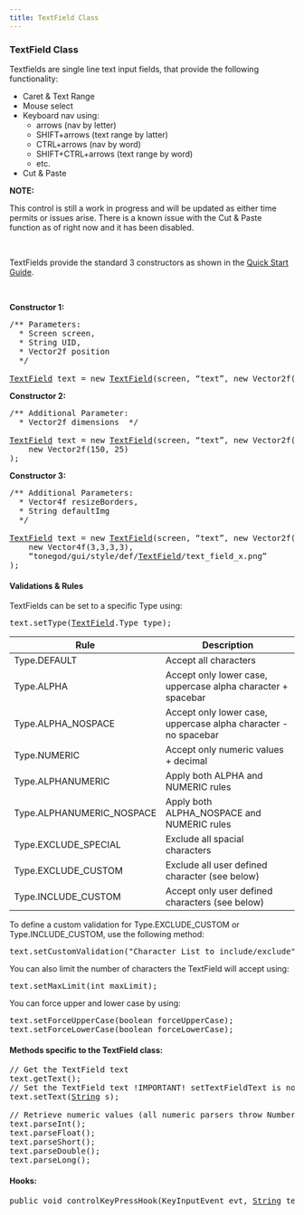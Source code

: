 ```yaml
---
title: TextField Class
---
```

<h3 class="sectionedit1" id="textfield_class">TextField Class</h3>
<div class="level3">

<p>
Textfields are single line text input fields, that provide the following functionality:
</p>
<ul>
<li class="level1"><div class="li"> Caret &amp; Text Range</div>
</li>
<li class="level1"><div class="li"> Mouse select</div>
</li>
<li class="level1"><div class="li"> Keyboard nav using:</div>
<ul>
<li class="level2"><div class="li"> arrows (nav by letter)</div>
</li>
<li class="level2"><div class="li"> SHIFT+arrows (text range by latter)</div>
</li>
<li class="level2"><div class="li"> CTRL+arrows (nav by word)</div>
</li>
<li class="level2"><div class="li"> SHIFT+CTRL+arrows (text range by word)</div>
</li>
<li class="level2"><div class="li"> etc.</div>
</li>
</ul>
</li>
<li class="level1"><div class="li"> Cut &amp; Paste</div>
</li>
</ul>

<p>
<strong>NOTE:</strong><br />

This control is still a work in progress and will be updated as either time permits or issues arise.  There is a known issue with the Cut &amp; Paste function as of right now and it has been disabled.<br />

<br />

TextFields provide the standard 3 constructors as shown in the <a href="http://jmonkeyengine.org/wiki/doku.php/jme3:contributions:tonegodgui:quickstart" class="urlextern" title="http://jmonkeyengine.org/wiki/doku.php/jme3:contributions:tonegodgui:quickstart" rel="nofollow">Quick Start Guide</a>.<br />

<br />

<strong>Constructor 1:</strong><br />

</p>
<pre class="code java"><span class="co3">/** Parameters:
  * Screen screen,
  * String UID,
  * Vector2f position
  */</span>
 
<a href="http://www.google.com/search?hl=en&amp;q=allinurl%3Adocs.oracle.com+javase+docs+api+textfield"><span class="kw3">TextField</span></a> text <span class="sy0">=</span> <span class="kw1">new</span> <a href="http://www.google.com/search?hl=en&amp;q=allinurl%3Adocs.oracle.com+javase+docs+api+textfield"><span class="kw3">TextField</span></a><span class="br0">(</span>screen, “text”, <span class="kw1">new</span> Vector2f<span class="br0">(</span><span class="nu0">15</span>, <span class="nu0">15</span><span class="br0">)</span><span class="br0">)</span><span class="sy0">;</span></pre>

<p>
<strong>Constructor 2:</strong><br />

</p>
<pre class="code java"><span class="co3">/** Additional Parameter:
  * Vector2f dimensions  */</span>
 
<a href="http://www.google.com/search?hl=en&amp;q=allinurl%3Adocs.oracle.com+javase+docs+api+textfield"><span class="kw3">TextField</span></a> text <span class="sy0">=</span> <span class="kw1">new</span> <a href="http://www.google.com/search?hl=en&amp;q=allinurl%3Adocs.oracle.com+javase+docs+api+textfield"><span class="kw3">TextField</span></a><span class="br0">(</span>screen, “text”, <span class="kw1">new</span> Vector2f<span class="br0">(</span><span class="nu0">15</span>, <span class="nu0">15</span><span class="br0">)</span>,
    <span class="kw1">new</span> Vector2f<span class="br0">(</span><span class="nu0">150</span>, <span class="nu0">25</span><span class="br0">)</span>
<span class="br0">)</span><span class="sy0">;</span></pre>

<p>
<strong>Constructor 3:</strong><br />

</p>
<pre class="code java"><span class="co3">/** Additional Parameters:
  * Vector4f resizeBorders,
  * String defaultImg
  */</span>
 
<a href="http://www.google.com/search?hl=en&amp;q=allinurl%3Adocs.oracle.com+javase+docs+api+textfield"><span class="kw3">TextField</span></a> text <span class="sy0">=</span> <span class="kw1">new</span> <a href="http://www.google.com/search?hl=en&amp;q=allinurl%3Adocs.oracle.com+javase+docs+api+textfield"><span class="kw3">TextField</span></a><span class="br0">(</span>screen, “text”, <span class="kw1">new</span> Vector2f<span class="br0">(</span><span class="nu0">15</span>, <span class="nu0">15</span><span class="br0">)</span>, <span class="kw1">new</span> Vector2f<span class="br0">(</span><span class="nu0">150</span>, <span class="nu0">25</span><span class="br0">)</span>,
    <span class="kw1">new</span> Vector4f<span class="br0">(</span><span class="nu0">3</span>,<span class="nu0">3</span>,<span class="nu0">3</span>,<span class="nu0">3</span><span class="br0">)</span>,
    “tonegod<span class="sy0">/</span>gui<span class="sy0">/</span>style<span class="sy0">/</span>def<span class="sy0">/</span><a href="http://www.google.com/search?hl=en&amp;q=allinurl%3Adocs.oracle.com+javase+docs+api+textfield"><span class="kw3">TextField</span></a><span class="sy0">/</span>text_field_x.<span class="me1">png</span>”
<span class="br0">)</span><span class="sy0">;</span></pre>

</div>

<h4 id="validations_rules">Validations &amp; Rules</h4>
<div class="level4">

<p>
TextFields can be set to a specific Type using:
</p>
<pre class="code java">text.<span class="me1">setType</span><span class="br0">(</span><a href="http://www.google.com/search?hl=en&amp;q=allinurl%3Adocs.oracle.com+javase+docs+api+textfield"><span class="kw3">TextField</span></a>.<span class="me1">Type</span> type<span class="br0">)</span><span class="sy0">;</span></pre>
<div class="table sectionedit2"><table class="inline">
	<thead>
	<tr class="row0">
		<th class="col0"> Rule </th><th class="col1"> Description </th>
	</tr>
	</thead>
	<tr class="row1">
		<td class="col0"> Type.DEFAULT </td><td class="col1"> Accept all characters </td>
	</tr>
	<tr class="row2">
		<td class="col0"> Type.ALPHA </td><td class="col1"> Accept only lower case, uppercase alpha character + spacebar </td>
	</tr>
	<tr class="row3">
		<td class="col0"> Type.ALPHA_NOSPACE </td><td class="col1"> Accept only lower case, uppercase alpha character - no spacebar </td>
	</tr>
	<tr class="row4">
		<td class="col0"> Type.NUMERIC </td><td class="col1"> Accept only numeric values + decimal </td>
	</tr>
	<tr class="row5">
		<td class="col0"> Type.ALPHANUMERIC </td><td class="col1"> Apply both ALPHA and NUMERIC rules </td>
	</tr>
	<tr class="row6">
		<td class="col0"> Type.ALPHANUMERIC_NOSPACE </td><td class="col1"> Apply both ALPHA_NOSPACE and NUMERIC rules </td>
	</tr>
	<tr class="row7">
		<td class="col0"> Type.EXCLUDE_SPECIAL </td><td class="col1"> Exclude all spacial characters </td>
	</tr>
	<tr class="row8">
		<td class="col0"> Type.EXCLUDE_CUSTOM </td><td class="col1"> Exclude all user defined character (see below) </td>
	</tr>
	<tr class="row9">
		<td class="col0"> Type.INCLUDE_CUSTOM </td><td class="col1"> Accept only user defined characters (see below) </td>
	</tr>
</table></div>
<!-- EDIT2 TABLE [1582-2207] -->
<p>
To define a custom validation for Type.EXCLUDE_CUSTOM or Type.INCLUDE_CUSTOM, use the following method:
</p>
<pre class="code java">text.<span class="me1">setCustomValidation</span><span class="br0">(</span><span class="st0">"Character List to include/exclude"</span><span class="br0">)</span><span class="sy0">;</span></pre>

<p>
You can also limit the number of characters the TextField will accept using:
</p>
<pre class="code java">text.<span class="me1">setMaxLimit</span><span class="br0">(</span><span class="kw4">int</span> maxLimit<span class="br0">)</span><span class="sy0">;</span></pre>

<p>
You can force upper and lower case by using:
</p>
<pre class="code java">text.<span class="me1">setForceUpperCase</span><span class="br0">(</span><span class="kw4">boolean</span> forceUpperCase<span class="br0">)</span><span class="sy0">;</span>
text.<span class="me1">setForceLowerCase</span><span class="br0">(</span><span class="kw4">boolean</span> forceLowerCase<span class="br0">)</span><span class="sy0">;</span></pre>

</div>

<h4 id="methods_specific_to_the_textfield_class">Methods specific to the TextField class:</h4>
<div class="level4">
<pre class="code java"><span class="co1">// Get the TextField text</span>
text.<span class="me1">getText</span><span class="br0">(</span><span class="br0">)</span><span class="sy0">;</span>
<span class="co1">// Set the TextField text !IMPORTANT! setTextFieldText is now @Deprecated, use the following instead:</span>
text.<span class="me1">setText</span><span class="br0">(</span><a href="http://www.google.com/search?hl=en&amp;q=allinurl%3Adocs.oracle.com+javase+docs+api+string"><span class="kw3">String</span></a> s<span class="br0">)</span><span class="sy0">;</span>
 
<span class="co1">// Retrieve numeric values (all numeric parsers throw NumberFormatException</span>
text.<span class="me1">parseInt</span><span class="br0">(</span><span class="br0">)</span><span class="sy0">;</span>
text.<span class="me1">parseFloat</span><span class="br0">(</span><span class="br0">)</span><span class="sy0">;</span>
text.<span class="me1">parseShort</span><span class="br0">(</span><span class="br0">)</span><span class="sy0">;</span>
text.<span class="me1">parseDouble</span><span class="br0">(</span><span class="br0">)</span><span class="sy0">;</span>
text.<span class="me1">parseLong</span><span class="br0">(</span><span class="br0">)</span><span class="sy0">;</span></pre>

</div>

<h4 id="hooks">Hooks:</h4>
<div class="level4">
<pre class="code java"><span class="kw1">public</span> <span class="kw4">void</span> controlKeyPressHook<span class="br0">(</span>KeyInputEvent evt, <a href="http://www.google.com/search?hl=en&amp;q=allinurl%3Adocs.oracle.com+javase+docs+api+string"><span class="kw3">String</span></a> text<span class="br0">)</span> <span class="br0">{</span>  <span class="br0">}</span></pre>

</div>
